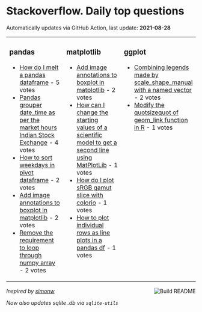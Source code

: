 # Stackoverflow. Daily top questions 

Automatically updates via GitHub Action, last update: **<!-- date starts -->2021-08-28<!-- date ends -->**


<table><tr><td valign="top" width="33%">

### pandas
<!-- pandas starts -->
* [How do I melt a pandas dataframe](https://stackoverflow.com/questions/68961796/how-do-i-melt-a-pandas-dataframe) - 5 votes
* [Pandas grouper date_time as per the market hours Indian Stock Exchange](https://stackoverflow.com/questions/68964815/pandas-grouper-date-time-as-per-the-market-hours-indian-stock-exchange) - 4 votes
* [How to sort weekdays in pivot dataframe](https://stackoverflow.com/questions/68966287/how-to-sort-weekdays-in-pivot-dataframe) - 2 votes
* [Add image annotations to boxplot in matplotlib](https://stackoverflow.com/questions/68965009/add-image-annotations-to-boxplot-in-matplotlib) - 2 votes
* [Remove the requirement to loop through numpy array](https://stackoverflow.com/questions/68964116/remove-the-requirement-to-loop-through-numpy-array) - 2 votes
<!-- pandas ends -->
</td><td valign="top" width="34%">


### matplotlib
<!-- matplotlib starts -->
* [Add image annotations to boxplot in matplotlib](https://stackoverflow.com/questions/68965009/add-image-annotations-to-boxplot-in-matplotlib) - 2 votes
* [How can I change the starting values of a scientific model to get a second line using MatPlotLib](https://stackoverflow.com/questions/68963501/how-can-i-change-the-starting-values-of-a-scientific-model-to-get-a-second-line) - 1 votes
* [How do I plot sRGB gamut slice with colorio](https://stackoverflow.com/questions/68963225/how-do-i-plot-srgb-gamut-slice-with-colorio) - 1 votes
* [How to plot individual rows as line plots in a pandas df](https://stackoverflow.com/questions/68960851/how-to-plot-individual-rows-as-line-plots-in-a-pandas-df) - 1 votes
<!-- matplotlib ends -->
</td><td valign="top" width="34%">


### ggplot
<!-- ggplot2 starts -->
* [Combining legends made by scale_shape_manual with a named vector](https://stackoverflow.com/questions/68967402/combining-legends-made-by-scale-shape-manual-with-a-named-vector) - 2 votes
* [Modify the quotsizequot of geom_link function in R](https://stackoverflow.com/questions/68963984/modify-the-size-of-geom-link-function-in-r) - 1 votes
<!-- ggplot2 ends -->
</td></tr></table>

<a href="https://github.com/hp0404/hp0404/actions"><img src="https://github.com/hp0404/hp0404/workflows/Build%20README/badge.svg" align="right" alt="Build README"></a> <p>*Inspired by  [simonw](https://github.com/simonw/simonw)*</p> <p> *Now also updates sqlite .db via `sqlite-utils`* </p>
